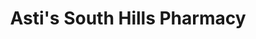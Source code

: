 ---
title: "Asti's South Hills Pharmacy"
url: /pittsburgh/astis-south-hills-pharmacy/
shop: chemist
---